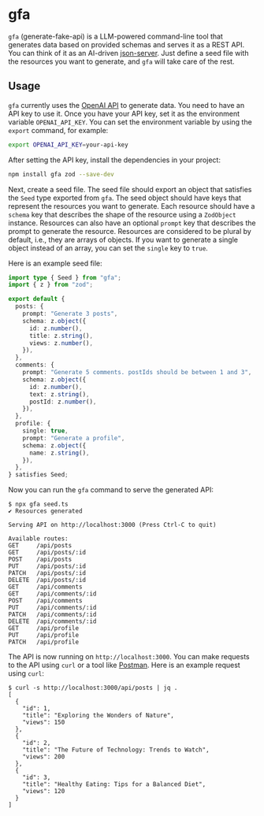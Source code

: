 # gfa

`gfa` (generate-fake-api) is a LLM-powered command-line tool that generates data based on provided schemas and serves it as a REST API. You can think of it as an AI-driven [json-server](https://github.com/typicode/json-server). Just define a seed file with the resources you want to generate, and `gfa` will take care of the rest.

## Usage

`gfa` currently uses the [OpenAI API](https://openai.com/api/) to generate data. You need to have an API key to use it. Once you have your API key, set it as the environment variable `OPENAI_API_KEY`. You can set the environment variable by using the `export` command, for example:

```sh
export OPENAI_API_KEY=your-api-key
```

After setting the API key, install the dependencies in your project:

```sh
npm install gfa zod --save-dev
```

Next, create a seed file. The seed file should export an object that satisfies the `Seed` type exported from `gfa`. The seed object should have keys that represent the resources you want to generate. Each resource should have a `schema` key that describes the shape of the resource using a `ZodObject` instance. Resources can also have an optional `prompt` key that describes the prompt to generate the resource. Resources are considered to be plural by default, i.e., they are arrays of objects. If you want to generate a single object instead of an array, you can set the `single` key to `true`.

Here is an example seed file:

```ts
import type { Seed } from "gfa";
import { z } from "zod";

export default {
  posts: {
    prompt: "Generate 3 posts",
    schema: z.object({
      id: z.number(),
      title: z.string(),
      views: z.number(),
    }),
  },
  comments: {
    prompt: "Generate 5 comments. postIds should be between 1 and 3",
    schema: z.object({
      id: z.number(),
      text: z.string(),
      postId: z.number(),
    }),
  },
  profile: {
    single: true,
    prompt: "Generate a profile",
    schema: z.object({
      name: z.string(),
    }),
  },
} satisfies Seed;
```

Now you can run the `gfa` command to serve the generated API:

```
$ npx gfa seed.ts
✔ Resources generated

Serving API on http://localhost:3000 (Press Ctrl-C to quit)

Available routes:
GET     /api/posts
GET     /api/posts/:id
POST    /api/posts
PUT     /api/posts/:id
PATCH   /api/posts/:id
DELETE  /api/posts/:id
GET     /api/comments
GET     /api/comments/:id
POST    /api/comments
PUT     /api/comments/:id
PATCH   /api/comments/:id
DELETE  /api/comments/:id
GET     /api/profile
PUT     /api/profile
PATCH   /api/profile
```

The API is now running on `http://localhost:3000`. You can make requests to the API using `curl` or a tool like [Postman](https://www.postman.com/). Here is an example request using `curl`:

```
$ curl -s http://localhost:3000/api/posts | jq .
[
  {
    "id": 1,
    "title": "Exploring the Wonders of Nature",
    "views": 150
  },
  {
    "id": 2,
    "title": "The Future of Technology: Trends to Watch",
    "views": 200
  },
  {
    "id": 3,
    "title": "Healthy Eating: Tips for a Balanced Diet",
    "views": 120
  }
]
```
